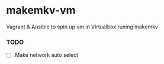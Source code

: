 # makemkv-vm
Vagrant &amp; Ansible to spin up vm in Virtualbox runing makemkv

### TODO
- [ ] Make network auto select
